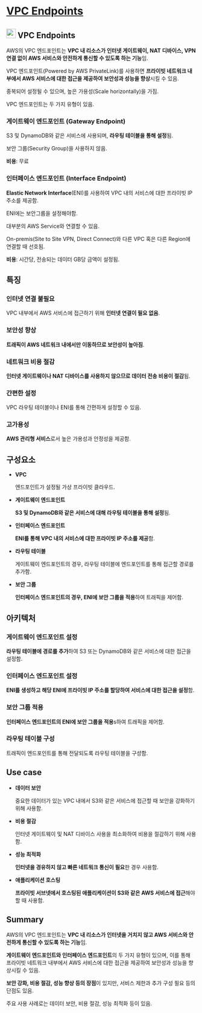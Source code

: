 # [VPC Endpoints](https://docs.aws.amazon.com/whitepapers/latest/aws-privatelink/what-are-vpc-endpoints.html)

## <img src = "https://github.com/user-attachments/assets/7c4a3b81-3828-4463-8993-9f1cfeb55d91" width = "25" height = "25"> VPC Endpoints

AWS의 VPC 엔드포인트는 **VPC 내 리소스가 인터넷 게이트웨이, NAT 디바이스, VPN 연결 없이 AWS 서비스와 안전하게 통신할 수 있도록 하는 기능**임. 

VPC 엔드포인트(Powered by AWS PrivateLink)를 사용하면 **프라이빗 네트워크 내부에서 AWS 서비스에 대한 접근을 제공하여 보안성과 성능을 향상**시킬 수 있음.

중복되어 설정될 수 있으며, 높은 가용성(Scale horizontally)을 가짐.

VPC 엔드포인트는 두 가지 유형이 있음.

### 게이트웨이 엔드포인트 (Gateway Endpoint)

S3 및 DynamoDB와 같은 서비스에 사용되며, **라우팅 테이블을 통해 설정**됨.

보안 그룹(Security Group)을 사용하지 않음.

**비용**: 무료

### 인터페이스 엔드포인트 (Interface Endpoint)

**Elastic Network Interface**(ENI)를 사용하여 VPC 내의 서비스에 대한 프라이빗 IP 주소를 제공함.

ENI에는 보안그룹을 설정해야함.

대부분의 AWS Service와 연결할 수 있음.

On-premis(Site to Site VPN, Direct Connect)와 다른 VPC 혹은 다른 Region에 연결할 때 선호됨.

**비용**: 시간당, 전송되는 데이터 GB당 금액이 설정됨.

## 특징

### 인터넷 연결 불필요

VPC 내부에서 AWS 서비스에 접근하기 위해 **인터넷 연결이 필요 없음**.

### 보안성 향상

**트래픽이 AWS 네트워크 내에서만 이동하므로 보안성이 높아짐**.

### 네트워크 비용 절감

**인터넷 게이트웨이나 NAT 디바이스를 사용하지 않으므로 데이터 전송 비용이 절감**됨.

### 간편한 설정

VPC 라우팅 테이블이나 ENI를 통해 간편하게 설정할 수 있음.

### 고가용성

**AWS 관리형 서비스**로서 높은 가용성과 안정성을 제공함.

## 구성요소

* **VPC**

    엔드포인트가 설정될 가상 프라이빗 클라우드.

* **게이트웨이 엔드포인트**

    **S3 및 DynamoDB와 같은 서비스에 대해 라우팅 테이블을 통해 설정**됨.

* **인터페이스 엔드포인트**

    **ENI를 통해 VPC 내의 서비스에 대한 프라이빗 IP 주소를 제공**함.

* **라우팅 테이블**

    게이트웨이 엔드포인트의 경우, 라우팅 테이블에 엔드포인트를 통해 접근할 경로를 추가함.

* **보안 그룹**

    **인터페이스 엔드포인트의 경우, ENI에 보안 그룹을 적용**하여 트래픽을 제어함.

## 아키텍처

### 게이트웨이 엔드포인트 설정

**라우팅 테이블에 경로를 추가**하여 S3 또는 DynamoDB와 같은 서비스에 대한 접근을 설정함.

### 인터페이스 엔드포인트 설정

**ENI를 생성하고 해당 ENI에 프라이빗 IP 주소를 할당하여 서비스에 대한 접근을 설정**함.

### 보안 그룹 적용

**인터페이스 엔드포인트의 ENI에 보안 그룹을 적용**s하여 트래픽을 제어함.

### 라우팅 테이블 구성

트래픽이 엔드포인트를 통해 전달되도록 라우팅 테이블을 구성함.


## Use case

* **데이터 보안**

    중요한 데이터가 있는 VPC 내에서 S3와 같은 서비스에 접근할 때 보안을 강화하기 위해 사용함.

* **비용 절감**

    인터넷 게이트웨이 및 NAT 디바이스 사용을 최소화하여 비용을 절감하기 위해 사용함.

* **성능 최적화**

    **인터넷을 경유하지 않고 빠른 네트워크 통신이 필요**한 경우 사용함.

* **애플리케이션 호스팅**

    **프라이빗 서브넷에서 호스팅된 애플리케이션이 S3와 같은 AWS 서비스에 접근**해야 할 때 사용함.

## Summary

AWS의 VPC 엔드포인트는 **VPC 내 리소스가 인터넷을 거치지 않고 AWS 서비스와 안전하게 통신할 수 있도록 하는 기능**임. 

**게이트웨이 엔드포인트와 인터페이스 엔드포인트**의 두 가지 유형이 있으며, 이를 통해 프라이빗 네트워크 내부에서 AWS 서비스에 대한 접근을 제공하여 보안성과 성능을 향상시킬 수 있음. 

**보안 강화, 비용 절감, 성능 향상 등의 장점**이 있지만, 서비스 제한과 추가 구성 필요 등의 단점도 있음. 

주요 사용 사례로는 데이터 보안, 비용 절감, 성능 최적화 등이 있음.